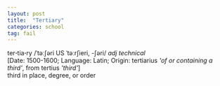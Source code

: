 ```yaml
---
layout: post
title:  "Tertiary"
categories: school
tag: fail
---
```

<DIV style="MARGIN: 0px 0px 5px">ter<B>·</B>tia<B>·</B>ry /ˈtəːʃəri US ˈtəːrʃieri, -ʃəri/ <I>adj technical</I> <BR>[Date: 1500-1600; Language: Latin; Origin: tertiarius <I>'of or containing a third'</I>, from tertius <I>'third'</I>]<BR>third in place, degree, or order</DIV>
